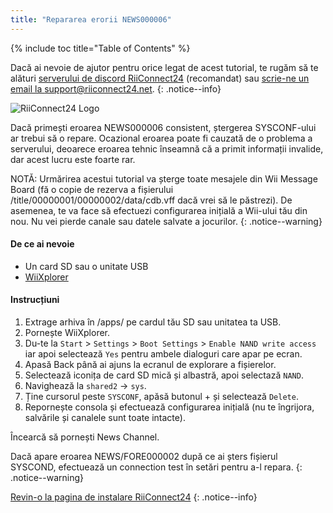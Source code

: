 ```yaml
---
title: "Repararea erorii NEWS000006"
---
```


{% include toc title="Table of Contents" %}

Dacă ai nevoie de ajutor pentru orice legat de acest tutorial, te rugăm să te alături [serverului de discord RiiConnect24](https://discord.gg/rc24) (recomandat) sau [scrie-ne un email la support@riiconnect24.net](mailto:support@riiconnect24.net).
{: .notice--info}

![RiiConnect24 Logo](/images/WiiRC24Logo.jpg)

Dacă primești eroarea NEWS000006 consistent, ștergerea SYSCONF-ului ar trebui să o repare. Ocazional eroarea poate fi cauzată de o problema a serverului, deoarece eroarea tehnic înseamnă că a primit informații invalide, dar acest lucru este foarte rar.

NOTĂ: Urmărirea acestui tutorial va șterge toate mesajele din Wii Message Board (fă o copie de rezerva a fișierului /title/00000001/00000002/data/cdb.vff dacă vrei să le păstrezi). De asemenea, te va face să efectuezi configurarea inițială a Wii-ului tău din nou. Nu vei pierde canale sau datele salvate a jocurilor.
{: .notice--warning}

#### De ce ai nevoie
* Un card SD sau o unitate USB
* [WiiXplorer](https://sourceforge.net/projects/wiixplorer/files/latest/download)

#### Instrucțiuni

1. Extrage arhiva în /apps/ pe cardul tău SD sau unitatea ta USB.
1. Pornește WiiXplorer.
1. Du-te la `Start` > `Settings` > `Boot Settings` > `Enable NAND write access` iar apoi selectează `Yes` pentru ambele dialoguri care apar pe ecran.
1. Apasă Back până ai ajuns la ecranul de explorare a fișierelor.
1. Selectează iconița de card SD mică și albastră, apoi selectază `NAND`.
1. Navighează la `shared2` -> `sys`.
1. Ține cursorul peste `SYSCONF`, apăsă butonul + și selectează `Delete`.
1. Repornește consola și efectuează configurarea inițială (nu te îngrijora, salvările și canalele sunt toate intacte).

Încearcă să pornești News Channel.

Dacă apare eroarea NEWS/FORE000002 după ce ai șters fișierul SYSCOND, efectuează un connection test în setări pentru a-l repara.
{: .notice--warning}

[Revin-o la pagina de instalare RiiConnect24](riiconnect24)
{: .notice--info}
